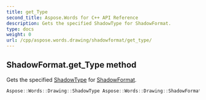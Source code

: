 ```yaml
---
title: get_Type
second_title: Aspose.Words for C++ API Reference
description: Gets the specified ShadowType for ShadowFormat. 
type: docs
weight: 0
url: /cpp/aspose.words.drawing/shadowformat/get_type/
---
```

## ShadowFormat.get_Type method


Gets the specified [ShadowType](../shadowtype/) for [ShadowFormat](./).

```cpp
Aspose::Words::Drawing::ShadowType Aspose::Words::Drawing::ShadowFormat::get_Type()
```

